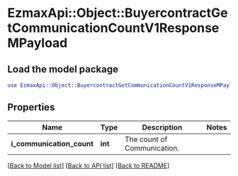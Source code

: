 # EzmaxApi::Object::BuyercontractGetCommunicationCountV1ResponseMPayload

## Load the model package
```perl
use EzmaxApi::Object::BuyercontractGetCommunicationCountV1ResponseMPayload;
```

## Properties
Name | Type | Description | Notes
------------ | ------------- | ------------- | -------------
**i_communication_count** | **int** | The count of Communication. | 

[[Back to Model list]](../README.md#documentation-for-models) [[Back to API list]](../README.md#documentation-for-api-endpoints) [[Back to README]](../README.md)


